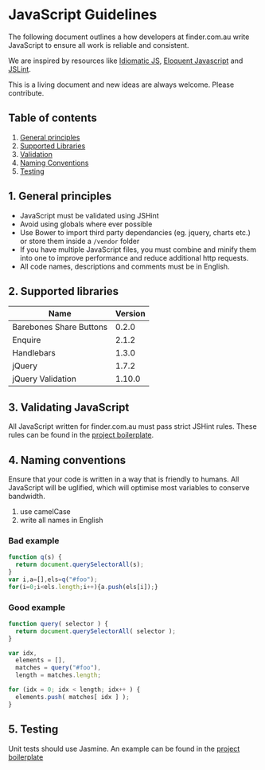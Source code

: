 # JavaScript Guidelines

The following document outlines a how developers at finder.com.au write JavaScript to ensure all work is reliable and consistent.

We are inspired by resources like [Idiomatic JS](https://github.com/rwaldron/idiomatic.js/), [Eloquent Javascript](http://eloquentjavascript.net/) and [JSLint](http://jslint.com/).

This is a living document and new ideas are always welcome. Please contribute.

## Table of contents

1. [General principles](#general-principles)
2. [Supported Libraries](#supported-libraries)
3. [Validation](#validation)
4. [Naming Conventions](#naming-conventions)
5. [Testing](#testing)

<a name="general-principles"></a>
## 1. General principles

* JavaScript must be validated using JSHint
* Avoid using globals where ever possible
* Use Bower to import third party dependancies (eg. jquery, charts etc.) or store them inside a `/vendor` folder
* If you have multiple JavaScript files, you must combine and minify them into one to improve performance and reduce additional http requests.
* All code names, descriptions and comments must be in English.

## 2. Supported libraries

Name | Version
--- | --- 
Barebones Share Buttons | 0.2.0
Enquire | 2.1.2
Handlebars | 1.3.0
jQuery | 1.7.2
jQuery Validation | 1.10.0

## 3. Validating JavaScript

All JavaScript written for finder.com.au must pass strict JSHint rules. These rules can be found in the [project boilerplate]().

## 4. Naming conventions

Ensure that your code is written in a way that is friendly to humans. All JavaScript will be uglified, which will optimise most variables to conserve bandwidth.

1. use camelCase
2. write all names in English

### Bad example
```javascript
function q(s) {
  return document.querySelectorAll(s);
}
var i,a=[],els=q("#foo");
for(i=0;i<els.length;i++){a.push(els[i]);}
```

### Good example

```javascript
function query( selector ) {
  return document.querySelectorAll( selector );
}

var idx,
  elements = [],
  matches = query("#foo"),
  length = matches.length;

for (idx = 0; idx < length; idx++ ) {
  elements.push( matches[ idx ] );
}
```

## 5. Testing

Unit tests should use Jasmine. An example can be found in the [project boilerplate](https://github.com/finderau/project-boilerplate)
